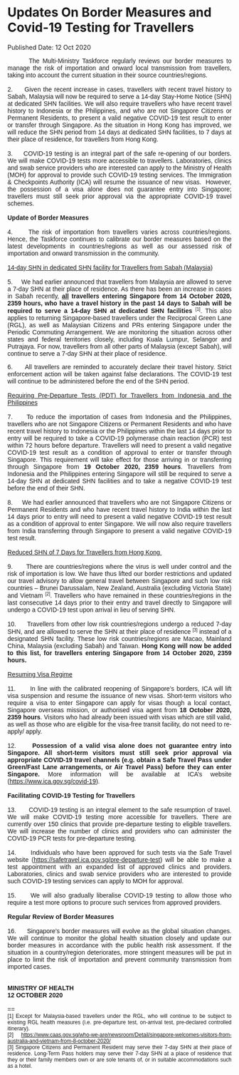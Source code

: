 <html>
    <meta http-equiv="Content-Type" content="text/html; charset=utf-8"/>
    <meta charset="utf-8"/>
    <title>Updates On Border Measures and Covid-19 Testing for Travellers</title>
    <body><h1>Updates On Border Measures and Covid-19 Testing for Travellers</h1>
    <p>Published Date: 12 Oct 2020</p> <p style="text-align: justify;"><span style="font-family: Arial;"><span style="font-size: 14px;">&nbsp; &nbsp; &nbsp; &nbsp;The Multi-Ministry Taskforce regularly reviews our border measures to manage the risk of importation and onward local transmission from travellers, taking into account the current situation in their source countries/regions.&nbsp;<br><br>2.&nbsp; &nbsp; &nbsp;Given the recent increase in cases, travellers with recent travel history to Sabah, Malaysia will now be required to serve a 14-day Stay-Home Notice (SHN) at dedicated SHN facilities. We will also require travellers who have recent travel history to Indonesia or the Philippines, and who are not Singapore Citizens or Permanent Residents, to present a valid negative COVID-19 test result to enter or transfer through Singapore. As the situation in Hong Kong has improved, we will reduce the SHN period from 14 days at dedicated SHN facilities, to 7 days at their place of residence, for travellers from Hong Kong.&nbsp;<br><br>3.&nbsp; &nbsp; &nbsp;COVID-19 testing is an integral part of the safe re-opening of our borders. We will make COVID-19 tests more accessible to travellers. Laboratories, clinics and swab service providers who are interested can apply to the Ministry of Health (MOH) for approval to provide such COVID-19 testing services. The Immigration &amp; Checkpoints Authority (ICA) will resume the issuance of new visas.&nbsp; However, the possession of a visa alone does not guarantee entry into Singapore; travellers must still seek prior approval via the appropriate COVID-19 travel schemes.&nbsp;&nbsp;<br><br><strong>Update of Border Measures&nbsp;<br></strong><br>4.&nbsp; &nbsp; &nbsp;The risk of importation from travellers varies across countries/regions. Hence, the Taskforce continues to calibrate our border measures based on the latest developments in countries/regions as well as our assessed risk of importation and onward transmission in the community.&nbsp;<br></span></span><span style="font-size: 14px; font-family: Arial;"><br><span style="text-decoration: underline;">14-day SHN in dedicated SHN facility for Travellers from Sabah (Malaysia)</span><br><br>5.&nbsp; &nbsp; &nbsp;We had earlier announced that travellers from Malaysia are allowed to serve a 7-day SHN at their place of residence. As there has been an increase in cases in Sabah recently, </span><strong style="font-size: 14px; font-family: Arial;"><u>all</u>&nbsp;travellers entering Singapore from 14 October 2020, 2359 hours, who have a travel history in the past 14 days to Sabah will be required to serve a 14-day SHN at dedicated SHN facilities</strong><span style="font-size: 14px; font-family: Arial;">&nbsp;</span><span style="font-family: Arial; font-size: 12px;"><sup>[1]</sup></span><span style="font-size: 14px; font-family: Arial;">. This also applies to returning Singapore-based travellers under the Reciprocal Green Lane (RGL), as well as Malaysian Citizens and PRs entering Singapore under the Periodic Commuting Arrangement. We are monitoring the situation across other states and federal territories closely, including Kuala Lumpur, Selangor and Putrajaya. For now, travellers from all other parts of Malaysia (except Sabah), will continue to serve a 7-day SHN at their place of residence.&nbsp;</span></p><p style="text-align: justify;"><span style="font-family: Arial;"><span style="font-size: 14px;">6.&nbsp; &nbsp; &nbsp;All travellers are reminded to accurately declare their travel history. Strict enforcement action will be taken against false declarations. The COVID-19 test will continue to be administered before the end of the SHN period.&nbsp;<br></span></span><span style="font-size: 14px; font-family: Arial;"><br><span style="text-decoration: underline;">Requiring Pre-Departure Tests (PDT) for Travellers from Indonesia and the Philippines</span><br><br>7.&nbsp; &nbsp; &nbsp;To reduce the importation of cases from Indonesia and the Philippines, travellers who are not Singapore Citizens or Permanent Residents and who have recent travel history to Indonesia or the Philippines within the last 14 days prior to entry will be required to take a COVID-19 polymerase chain reaction (PCR) test within 72 hours before departure. Travellers will need to present a valid negative COVID-19 test result as a condition of approval to enter or transfer through Singapore. This requirement will take effect for those arriving in or transferring through Singapore from </span><strong style="font-size: 14px; font-family: Arial;">19 October 2020, 2359 hours</strong><span style="font-size: 14px; font-family: Arial;">. Travellers from Indonesia and the Philippines entering Singapore will still be required to serve a 14-day SHN at dedicated SHN facilities and to take a negative COVID-19 test before the end of their SHN.<br><br></span><span style="font-size: 14px; font-family: Arial;">8.&nbsp; &nbsp; &nbsp;We had earlier announced that travellers who are not Singapore Citizens or Permanent Residents and who have recent travel history to India within the last 14 days prior to entry will need to present a valid negative COVID-19 test result as a condition of approval to enter Singapore. We will now also require travellers from India transferring through Singapore to present a valid negative COVID-19 test result.<br><br><span style="text-decoration: underline;">Reduced SHN of 7 Days for Travellers from Hong Kong&nbsp;<br></span><br></span><span style="font-size: 14px; font-family: Arial;">9.&nbsp; &nbsp; &nbsp; There are countries/regions where the virus is well under control and the risk of importation is low. We have thus lifted our border restrictions and updated our travel advisory to allow general travel between Singapore and such low risk countries – Brunei Darussalam, New Zealand, Australia (excluding Victoria State) and Vietnam </span><span style="font-family: Arial; font-size: 12px;"><sup>[2]</sup></span><span style="font-size: 14px; font-family: Arial;">. Travellers who have remained in these countries/regions in the last consecutive 14 days prior to their entry and travel directly to Singapore will undergo a COVID-19 test upon arrival in lieu of serving SHN.&nbsp;<br><br></span><span style="font-size: 14px; font-family: Arial;">10.&nbsp; &nbsp; &nbsp;Travellers from other low risk countries/regions undergo a reduced 7-day SHN, and are allowed to serve the SHN at their place of residence </span><span style="font-family: Arial; font-size: 12px;"><sup>[3]</sup></span><span style="font-size: 14px; font-family: Arial;"> instead of a designated SHN facility. These low risk countries/regions are Macao, Mainland China, Malaysia (excluding Sabah) and Taiwan. </span><strong style="font-size: 14px; font-family: Arial;">Hong Kong will now be added to this list, for travellers entering Singapore from 14 October 2020, 2359 hours.&nbsp;<br><br></strong><span style="font-size: 14px; font-family: Arial;"><span style="text-decoration: underline;">Resuming Visa Regime<br></span></span><strong style="font-size: 14px; font-family: Arial;"><br></strong><span style="font-size: 14px; font-family: Arial;">11.&nbsp; &nbsp; &nbsp; In line with the calibrated reopening of Singapore’s borders, ICA will lift visa suspension and resume the issuance of new visas. Short-term visitors who require a visa to enter Singapore can apply for visas though a local contact, Singapore overseas mission, or authorised visa agent from </span><strong style="font-size: 14px; font-family: Arial;">18 October 2020, 2359 hours</strong><span style="font-size: 14px; font-family: Arial;">. Visitors who had already been issued with visas which are still valid, as well as those who are eligible for the visa-free transit facility, do not need to re-apply/ apply.<br><br></span><span style="font-size: 14px; font-family: Arial;">12.&nbsp; &nbsp; &nbsp;</span><strong style="font-size: 14px; font-family: Arial;">Possession of a valid visa alone does not guarantee entry into Singapore. All short-term visitors must still seek prior approval via appropriate COVID-19 travel channels (e.g. obtain a Safe Travel Pass under Green/Fast Lane arrangements, or Air Travel Pass) before they can enter Singapore. </strong><span style="font-size: 14px; font-family: Arial;">More information will be available at ICA’s website (</span><a href="http://www.ica.gov.sg/covid-19/" title="" class="" target="" style="font-size: 14px; font-family: Arial;">https://www.ica.gov.sg/covid-19</a><span style="font-size: 14px; font-family: Arial;">).<br><br></span><strong style="font-size: 14px; font-family: Arial;">Facilitating COVID-19 Testing for Travellers<br><br></strong><span style="font-size: 14px; font-family: Arial;">13.&nbsp; &nbsp; &nbsp; COVID-19 testing is an integral element to the safe resumption of travel. We will make COVID-19 testing more accessible for travellers. There are currently over 150 clinics that provide pre-departure testing to eligible travellers. We will increase the number of clinics and providers who can administer the COVID-19 PCR tests for pre-departure testing.&nbsp;<br><br></span><span style="font-size: 14px; font-family: Arial;">14.&nbsp; &nbsp; &nbsp; Individuals who have been approved for such tests via the Safe Travel website (</span><a href="http://safetravel.ica.gov.sg/pre-departure-test/" title="" class="" target="" style="font-size: 14px; font-family: Arial;">https://safetravel.ica.gov.sg/pre-departure-test</a><span style="font-size: 14px; font-family: Arial;">) will be able to make a test appointment with an expanded list of approved clinics and providers. Laboratories, clinics and swab service providers who are interested to provide such COVID-19 testing services can apply to MOH for approval.&nbsp;<br><br></span><span style="font-size: 14px; font-family: Arial;">15.&nbsp; &nbsp; &nbsp;We will also gradually liberalise COVID-19 testing to allow those who require a test more options to procure such services from approved providers.<br><br></span><strong style="font-size: 14px; font-family: Arial;">Regular Review of Border Measures<br><br></strong><span style="font-size: 14px; font-family: Arial;">16.&nbsp; &nbsp; &nbsp;Singapore’s border measures will evolve as the global situation changes. We will continue to monitor the global health situation closely and update our border measures in accordance with the public health risk assessment. If the situation in a country/region deteriorates, more stringent measures will be put in place to limit the risk of importation and prevent community transmission from imported cases.&nbsp;<br><br><br></span><strong style="font-size: 14px; font-family: Arial;">MINISTRY OF HEALTH<br></strong><strong style="font-size: 14px; font-family: Arial;">12 OCTOBER 2020<br><br></strong><span style="font-size: 14px; font-family: Arial;">==<br></span><span style="font-size: 12px; font-family: Arial;">[1]&nbsp;Except for Malaysia-based travellers under the RGL, who will continue to be subject to existing RGL health measures (i.e. pre-departure test, on-arrival test, pre-declared controlled itinerary).&nbsp;<br></span><span style="font-size: 12px; font-family: Arial;">[2] </span><a href="http://www.caas.gov.sg/who-we-are/newsroom/Detail/singapore-welcomes-visitors-from-australia-and-vietnam-from-8-october-2020/" title="" class="" target="" style="font-size: 12px; font-family: Arial;">https://www.caas.gov.sg/who-we-are/newsroom/Detail/singapore-welcomes-visitors-from-australia-and-vietnam-from-8-october-2020/</a><br><span style="font-size: 12px; font-family: Arial;">[3]&nbsp;Singapore Citizens and Permanent Resident may serve their 7-day SHN at their place of residence. Long-Term Pass holders may serve their 7-day SHN at a place of residence that they or their family members own or are sole tenants of, or in suitable accommodations such as a hotel.</span></p></body>
</html>